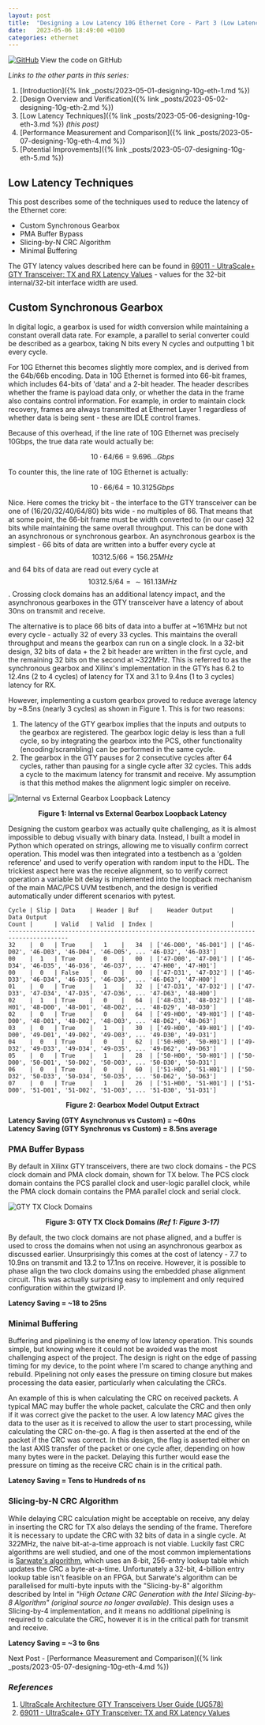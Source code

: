 ```yaml
---
layout: post
title:  "Designing a Low Latency 10G Ethernet Core - Part 3 (Low Latency Techniques)"
date:   2023-05-06 18:49:00 +0100
categories: ethernet
---
```


<script type="text/javascript" async
 src="https://cdn.mathjax.org/mathjax/latest/MathJax.js?config=TeX-MML-AM_CHTML">
</script>

[![GitHub](https://img.shields.io/badge/github-%23121011.svg?style=for-the-badge&logo=github&logoColor=white)](https://github.com/ttchisholm/10g-low-latency-ethernet) View the code on GitHub 

*Links to the other parts in this series:*
1. [Introduction]({% link _posts/2023-05-01-designing-10g-eth-1.md %}) 
2. [Design Overview and Verification]({% link _posts/2023-05-02-designing-10g-eth-2.md %}) 
3. [Low Latency Techniques]({% link _posts/2023-05-06-designing-10g-eth-3.md %}) *(this post)*
4. [Performance Measurement and Comparison]({% link _posts/2023-05-07-designing-10g-eth-4.md %})
5. [Potential Improvements]({% link _posts/2023-05-07-designing-10g-eth-5.md %})

## Low Latency Techniques

This post describes some of the techniques used to reduce the latency of the Ethernet core:

- Custom Synchronous Gearbox
- PMA Buffer Bypass
- Slicing-by-N CRC Algorithm
- Minimal Buffering

The GTY latency values described here can be found in [69011 - UltraScale+ GTY Transceiver: TX and RX Latency Values](https://support.xilinx.com/s/article/69011) - values for the 32-bit internal/32-bit interface width are used.



## Custom Synchronous Gearbox

In digital logic, a gearbox is used for width conversion while maintaining a constant overall data rate. For example, a parallel to serial converter could be described as a gearbox, taking N bits every N cycles and outputting 1 bit every cycle. 

For 10G Ethernet this becomes slightly more complex, and is derived from the 64b/66b encoding. Data in 10G Ethernet is formed into 66-bit frames, which includes 64-bits of 'data' and a 2-bit header. The header describes whether the frame is payload data only, or whether the data in the frame also contains control information. For example, in order to maintain clock recovery, frames are always transmitted at Ethernet Layer 1 regardless of whether data is being sent - these are IDLE control frames.

Because of this overhead, if the line rate of 10G Ethernet was precisely 10Gbps, the true data rate would actually be:

$$10 \cdot 64/66 = 9.696...Gbps$$

To counter this, the line rate of 10G Ethernet is actually:

$$10 \cdot 66/64 = 10.3125Gbps$$

Nice. Here comes the tricky bit - the interface to the GTY transceiver can be one of (16/20/32/40/64/80) bits wide - no multiples of 66. That means that at some point, the 66-bit frame must be width converted to (in our case) 32 bits while maintaining the same overall throughput. This can be done with an asynchronous or synchronous gearbox. An asynchronous gearbox is the simplest - 66 bits of data are written into a buffer every cycle at $$10312.5/66 = 156.25MHz$$ and 64 bits of data are read out every cycle at $$10312.5/64 = \sim161.13MHz$$. Crossing clock domains has an additional latency impact, and the asynchronous gearboxes in the GTY transceiver have a latency of about 30ns on transmit and receive. 

The alternative is to place 66 bits of data into a buffer at ~161MHz but not every cycle - actually 32 of every 33 cycles. This maintains the overall throughput and means the gearbox can run on a single clock. In a 32-bit design, 32 bits of data + the 2 bit header are written in the first cycle, and the remaining 32 bits on the second at ~322MHz. This is referred to as the synchronous gearbox and Xilinx's implementation in the GTYs has 6.2 to 12.4ns (2 to 4 cycles) of latency for TX and 3.1 to 9.4ns (1 to 3 cycles) latency for RX.

However, implementing a custom gearbox proved to reduce average latency by ~8.5ns (nearly 3 cycles) as shown in Figure 1. This is for two reasons:

1. The latency of the GTY gearbox implies that the inputs and outputs to the gearbox are registered. The gearbox logic delay is less than a full cycle, so by integrating the gearbox into the PCS, other functionality (encoding/scrambling) can be performed in the same cycle.
2. The gearbox in the GTY pauses for 2 consecutive cycles after 64 cycles, rather than pausing for a single cycle after 32 cycles. This adds a cycle to the maximum latency for transmit and receive. My assumption is that this method makes the alignment logic simpler on receive. 

![Internal vs External Gearbox Loopback Latency](/assets/images/designing-10g-eth/latency-hist.png)
<p style="text-align: center;"><b>Figure 1: Internal vs External Gearbox Loopback Latency</b></p>

Designing the custom gearbox was actually quite challenging, as it is almost impossible to debug visually with binary data. Instead, I built a model in Python which operated on strings, allowing me to visually confirm correct operation. This model was then integrated into a testbench as a 'golden reference' and used to verify operation with random input to the HDL. The trickiest aspect here was the receive alignment, so to verify correct operation a variable bit delay is implemented into the loopback mechanism of the main MAC/PCS UVM testbench, and the design is verified automatically under different scenarios with pytest.

```
Cycle | Slip | Data    | Header | Buf   |    Header Output     |   Data Output
Count |      | Valid   | Valid  | Index |                      |  
---------------------------------------------------------------------------------------
32    |  0   | True    |   1    |   34  | ['46-D00', '46-D01'] | ['46-D02', '46-D03', '46-D04', '46-D05', ... '46-D32', '46-D33']
00    |  1   | True    |   0    |   00  | ['47-D00', '47-D01'] | ['46-D34', '46-D35', '46-D36', '46-D37', ... '47-H00', '47-H01']
00    |  0   | False   |   0    |   00  | ['47-D31', '47-D32'] | ['46-D33', '46-D34', '46-D35', '46-D36', ... '46-D63', '47-H00']
01    |  0   | True    |   1    |   32  | ['47-D31', '47-D32'] | ['47-D33', '47-D34', '47-D35', '47-D36', ... '47-D63', '48-H00']
02    |  1   | True    |   0    |   64  | ['48-D31', '48-D32'] | ['48-H01', '48-D00', '48-D01', '48-D02', ... '48-D29', '48-D30']
02    |  0   | True    |   0    |   64  | ['49-H00', '49-H01'] | ['48-D00', '48-D01', '48-D02', '48-D03', ... '48-D62', '48-D63']
03    |  0   | True    |   1    |   30  | ['49-H00', '49-H01'] | ['49-D00', '49-D01', '49-D02', '49-D03', ... '49-D30', '49-D31']
04    |  0   | True    |   0    |   62  | ['50-H00', '50-H01'] | ['49-D32', '49-D33', '49-D34', '49-D35', ... '49-D62', '49-D63']
05    |  0   | True    |   1    |   28  | ['50-H00', '50-H01'] | ['50-D00', '50-D01', '50-D02', '50-D03', ... '50-D30', '50-D31']
06    |  0   | True    |   0    |   60  | ['51-H00', '51-H01'] | ['50-D32', '50-D33', '50-D34', '50-D35', ... '50-D62', '50-D63']
07    |  0   | True    |   1    |   26  | ['51-H00', '51-H01'] | ['51-D00', '51-D01', '51-D02', '51-D03', ... '51-D30', '51-D31']
```
<p style="text-align: center;"><b>Figure 2: Gearbox Model Output Extract</b></p>

**Latency Saving (GTY Asynchronus vs Custom) =  ~60ns**  
**Latency Saving (GTY Synchronus vs Custom) =  8.5ns average**

### PMA Buffer Bypass

By default in Xilinx GTY transceivers, there are two clock domains - the PCS clock domain and PMA clock domain, shown for TX below. The PCS clock domain contains the PCS parallel clock and user-logic parallel clock, while the PMA clock domain contains the PMA parallel clock and serial clock.

![GTY TX Clock Domains](/assets/images/designing-10g-eth/gty-tx-clock-domains.png)
<p style="text-align: center;"><b>Figure 3: GTY TX Clock Domains <i>(Ref 1: Figure 3-17)</i></b></p>

By default, the two clock domains are not phase aligned, and a buffer is used to cross the domains when not using an asynchronous gearbox as discussed earlier. Unsurprisingly this comes at the cost of latency - 7.7 to 10.9ns on transmit and 13.2 to 17.1ns on receive. However, it is possible to phase align the two clock domains using the embedded phase alignment circuit. This was actually surprising easy to implement and only required configuration within the gtwizard IP.

**Latency Saving = ~18 to 25ns**

### Minimal Buffering

Buffering and pipelining is the enemy of low latency operation. This sounds simple, but knowing where it could not be avoided was the most challenging aspect of the project. The design is right on the edge of passing timing for my device, to the point where I'm scared to change anything and rebuild. Pipelining not only eases the pressure on timing closure but makes processing the data easier, particularly when calculating the CRCs. 

An example of this is when calculating the CRC on received packets. A typical MAC may buffer the whole packet, calculate the CRC and then only if it was correct give the packet to the user. A low latency MAC gives the data to the user as it is received to allow the user to start processing, while calculating the CRC on-the-go. A flag is then asserted at the end of the packet if the CRC was correct. In this design, the flag is asserted either on the last AXIS transfer of the packet or one cycle after, depending on how many bytes were in the packet. Delaying this further would ease the pressure on timing as the receive CRC chain is in the critical path.

**Latency Saving = Tens to Hundreds of ns**

### Slicing-by-N CRC Algorithm
While delaying CRC calculation might be acceptable on receive, any delay in inserting the CRC for TX also delays the sending of the frame. Therefore it is necessary to update the CRC with 32 bits of data in a single cycle. At 322MHz, the naive bit-at-a-time approach is not viable. Luckily fast CRC algorithms are well studied, and one of the most common implementations is [Sarwate's algorithm](https://www.kernel.org/doc/Documentation/crc32.txt), which uses an 8-bit, 256-entry lookup table which updates the CRC a byte-at-a-time. Unfortunately a 32-bit, 4-billion entry lookup table isn't feasible on an FPGA, but Sarwate's algorithm can be parallelised for multi-byte inputs with the "Slicing-by-8" algorithm described by Intel in *"High Octane CRC Generation with the Intel Slicing-by-8 Algorithm" (original source no longer available)*. This design uses a Slicing-by-4 implementation, and it means no additional pipelining is required to calculate the CRC, however it is in the critical path for transmit and receive. 

**Latency Saving = ~3 to 6ns**

Next Post - [Performance Measurement and Comparison]({% link _posts/2023-05-07-designing-10g-eth-4.md %})

### *References*
1. [UltraScale Architecture GTY Transceivers User Guide (UG578)](https://docs.xilinx.com/v/u/en-US/ug578-ultrascale-gty-transceivers)
2. [69011 - UltraScale+ GTY Transceiver: TX and RX Latency Values](https://support.xilinx.com/s/article/69011)
